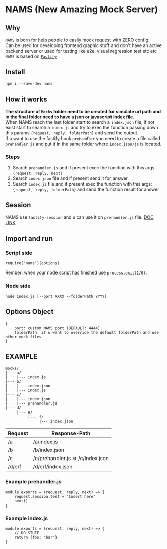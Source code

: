 # NAMS (New Amazing Mock Server)

## Why
`NAMS` is born for help people to easily mock request with ZERO config. <br> 
Can be used for developing frontend graphic stuff and don't have an active backend server or used for testing like e2e, visual regression test etc etc <br>
`NAMS` is based on [`Fastify`](https://www.fastify.io/)

## Install
```
npm i --save-dev nams
```

## How it works
**The structure of `Mocks` folder need to be created for simulate url path and in the final folder need to have a json or javascript index file.** <br>
When NAMS reach the last folder start to search a `index.json` file, if not exist start to search a `index.js` and try to exec the function passing down this params `{request, reply, folderPath}` and send the output. <br>
If u want to use the fastify hook `preHandler` you need to create a file called `prehandler.js` and put it in the same folder where `index.json/js` is located. <br>

### Steps
1. Search `prehandler.js` and if present exec the function with this args: `(request, reply, next)`
2. Search `index.json` file and if present send it for answer 
3. Search `index.js` file and if present exec the function with this args: `{request, reply, folderPath}` and send the function result for answer

## Session
NAMS use `fastify-session` and u can use it on `prehandler.js` file. [DOC LINK](https://github.com/SerayaEryn/fastify-session)

## Import and run
### Script side
```
require('nams')(options)
```
Rember: when your node script has finished use `process.exit(1/0)`. 

### Node side
```
node index.js [--port XXXX --folderPath YYYY]
```

## Options Object
```
{
    port: custom NAMS port (DEFAULT: 4444),
    folderPath: if u want to override the default folderPath and use other mock files
}
```

## EXAMPLE
```
mocks/
|--- a/
|    |--- index.js
|--- b/
|    |--- index.json
|    |--- index.js
|--- c/
|    |--- index.json
|    |--- prehandler.js
|--- d/
     |--- e/
          |--- f/
               |--- index.json  
```
| Request | Response-Path |
| --- | ----------- |
| /a | /a/index.js |
| /b | /b/index.json |
| /c | /c/prehandler.js => /c/index.json |
| /d/e/f | /d/e/f/index.json |

### Example prehandler.js
```
module.exports = (request, reply, next) => {
    request.session.test = 'Insert here'
    next() 
}
```

### Example index.js
```
module.exports = (request, reply, next) => {
    // DO STUFF
    return {foo: "bar"}
}
```